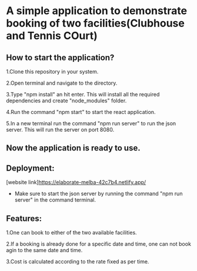 # A simple application to demonstrate booking of two facilities(Clubhouse and Tennis COurt)

## How to start the application?
1.Clone this repository in your system.

2.Open terminal and navigate to the directory.

3.Type "npm install" an hit enter. This will install all the required dependencies and create "node_modules" folder.

4.Run the command "npm start" to start the react application.

5.In a new terminal run the command "npm run server" to run the json server. This will run the server on port 8080.
## Now the application is ready to use.

## Deployment:
[website link]https://elaborate-melba-42c7b4.netlify.app/
* Make sure to start the json server by running the command "npm run server" in the command terminal.

## Features:
1.One can book to either of the two available facilities.

2.If a booking is already done for a specific date and time, one can not book agin to the same date and time.

3.Cost is calculated according to the rate fixed as per time.

